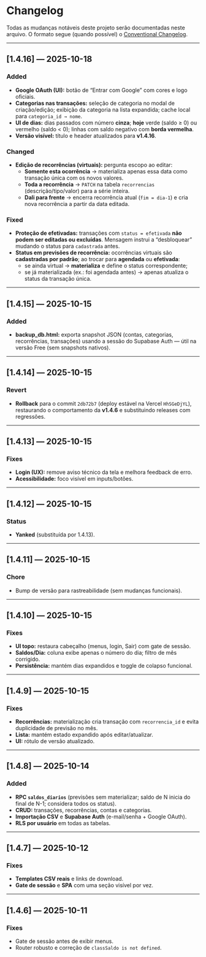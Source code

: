 # Changelog
Todas as mudanças notáveis deste projeto serão documentadas neste arquivo.
O formato segue (quando possível) o [Conventional Changelog](https://www.conventionalcommits.org/).

---

## [1.4.16] — 2025-10-18
### Added
- **Google OAuth (UI):** botão de “Entrar com Google” com cores e logo oficiais.
- **Categorias nas transações:** seleção de categoria no modal de criação/edição; exibição da categoria na lista expandida; cache local para `categoria_id → nome`.
- **UI de dias:** dias passados com número **cinza**; **hoje** verde (saldo ≥ 0) ou vermelho (saldo < 0); linhas com saldo negativo com **borda vermelha**.
- **Versão visível:** título e header atualizados para **v1.4.16**.

### Changed
- **Edição de recorrências (virtuais):** pergunta escopo ao editar:
  - **Somente esta ocorrência** → materializa apenas essa data como transação única com os novos valores.
  - **Toda a recorrência** → `PATCH` na tabela `recorrencias` (descrição/tipo/valor) para a série inteira.
  - **Dali para frente** → encerra recorrência atual (`fim = dia-1`) e cria nova recorrência a partir da data editada.

### Fixed
- **Proteção de efetivadas:** transações com `status = efetivada` **não podem ser editadas ou excluídas**. Mensagem instrui a “desbloquear” mudando o status para `cadastrada` antes.
- **Status em previsões de recorrência:** ocorrências virtuais são **cadastradas por padrão**; ao trocar para **agendada** ou **efetivada**:
  - se ainda virtual → **materializa** e define o status correspondente;
  - se já materializada (ex.: foi agendada antes) → apenas atualiza o status da transação única.

---

## [1.4.15] — 2025-10-15
### Added
- **backup_db.html:** exporta snapshot JSON (contas, categorias, recorrências, transações) usando a sessão do Supabase Auth — útil na versão Free (sem snapshots nativos).

---

## [1.4.14] — 2025-10-15
### Revert
- **Rollback** para o commit `2db72b7` (deploy estável na Vercel `HhSGeDjYL`), restaurando o comportamento da **v1.4.6** e substituindo releases com regressões.

---

## [1.4.13] — 2025-10-15
### Fixes
- **Login (UX):** remove aviso técnico da tela e melhora feedback de erro.
- **Acessibilidade:** foco visível em inputs/botões.

---

## [1.4.12] — 2025-10-15
### Status
- **Yanked** (substituída por 1.4.13).

---

## [1.4.11] — 2025-10-15
### Chore
- Bump de versão para rastreabilidade (sem mudanças funcionais).

---

## [1.4.10] — 2025-10-15
### Fixes
- **UI topo:** restaura cabeçalho (menus, login, Sair) com gate de sessão.
- **Saldos/Dia:** coluna exibe apenas o número do dia; filtro de mês corrigido.
- **Persistência:** mantém dias expandidos e toggle de colapso funcional.

---

## [1.4.9] — 2025-10-15
### Fixes
- **Recorrências:** materialização cria transação com `recorrencia_id` e evita duplicidade de previsão no mês.
- **Lista:** mantém estado expandido após editar/atualizar.
- **UI:** rótulo de versão atualizado.

---

## [1.4.8] — 2025-10-14
### Added
- **RPC `saldos_diarios`** (previsões sem materializar; saldo de N inicia do final de N-1; considera todos os status).
- **CRUD:** transações, recorrências, contas e categorias.
- **Importação CSV** e **Supabase Auth** (e-mail/senha + Google OAuth).
- **RLS por usuário** em todas as tabelas.

---

## [1.4.7] — 2025-10-12
### Fixes
- **Templates CSV reais** e links de download.
- **Gate de sessão** e **SPA** com uma seção visível por vez.

---

## [1.4.6] — 2025-10-11
### Fixes
- Gate de sessão antes de exibir menus.
- Router robusto e correção de `classSaldo is not defined`.
